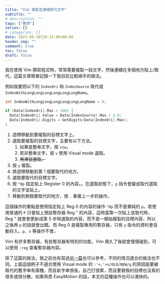 ```yaml
---
title: "Vim 複製並連續取代文字"
subtitle: ""
# description: ""
tags: ["教學"]
series: []
# categories: []
date: 2023-09-30T20:33:00+08:00
header_img: ""
comment: true
toc: false
draft: false
---
```


我在使用 Vim 撰寫程式時，常常需要複製一段文字，然後連續在多個地方貼上/取代。這篇文章簡單記錄一下我目前比較順手的做法。

例如我要把以下的 `IndexOri` 和 `IndexSource` 取代成 `IndexWithLongLongLongLongLongLongName`。
```c
int IndexWithLongLongLongLongLongLongName = 0;

if (Data[IndexOri].Max > 100) {
  Data[IndexOri].Value = Data[IndexSource].Max / 2.0;
  Data[IndexOri].Digits = GetDigits(Data[IndexOri].Max);
}
```

1. 遊標移動到要複製的目標文字上。
1. 選取要複製的目標文字，主要有以下方法。
    1. 如果是整串文字，按 `viw`。
    1. 若非整串文字，按 `v` 使用 Visual mode 選取。
    1. ~~用滑鼠選取。~~
1. 按 `y` 複製。
1. 將遊標移動到第 1 個要取代的地方。
1. 選取要取代的目標文字。
1. 按 `"0p` 指定貼上 Register 0 的內容。。在選取狀態下，`p` 指令會變成取代選取的文字並貼上。
1. 移動到剩餘要取代的地方，按 `.` 重複上一步的操作。

這個操作的重點是使用指定貼上 Reg 0 的內容的操作 `"0p` 而不是單純的 `p`。若使用普通的 `P` 只會貼上預設暫存器 Reg " 的內容，這時當第一次貼上並取代時，Reg " 就會會更新成第 5 步時選取的內容，而不是一開始複製的目標內容，所以之後再 `p` 的話就會出錯。而 Reg 0 是複製專用的暫存器，只有 `y` 指令的資料會自動存入，`p`、`x` 等操作不會。

Vim 有許多暫存器，有些暫存器有特別的功能，Vim 用久了後就會慢慢碰到，可以使用 `:reg` 查看暫存器內容。

除了這篇的做法，我之前也有寫過[另一篇](/posts/vim-search-replace/)也可以參考，不同的情況適合的做法也不同。上面這個例子不適合使用 Visual mode 的 `:'<,'>s/OLD/NEW/g` 的原因是要被取代的舊字串有兩種，而且新字串很長，自己打很累，而且要替換的目標也沒真的很多或很分散。如果熟悉 EasyMotion 的話，本文的這種操作也可以滿快的。
